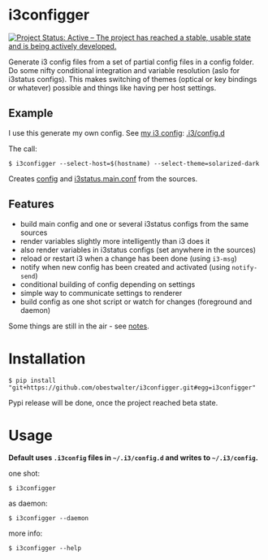 # i3configger

[![Project Status: Active – The project has reached a stable, usable state and is being actively developed.](http://www.repostatus.org/badges/latest/active.svg)](http://www.repostatus.org/#active)

Generate i3 config files from a set of partial config files in a config folder. Do some nifty conditional integration and variable resolution (aslo for i3status configs). This makes switching of themes (optical or key bindings or whatever) possible and things like having per host settings.

## Example

I use this generate my own config. See [my i3 config](https://github.com/obestwalter/i3config): [.i3/config.d](https://github.com/obestwalter/i3config/tree/master/config.d)

The call:

    $ i3configger --select-host=$(hostname) --select-theme=solarized-dark

Creates [config](https://github.com/obestwalter/i3config/tree/master/config) and [i3status.main.conf](https://github.com/obestwalter/i3config/tree/master/i3status.main.conf) from the sources.

##  Features

* build main config and one or several i3status configs from the same sources
* render variables slightly more intelligently than i3 does it
* also render variables in i3status configs (set anywhere in the sources)
* reload or restart i3 when a change has been done (using `i3-msg`)
* notify when new config has been created and activated (using `notify-send`)
* conditional building of config depending on settings
* simple way to communicate settings to renderer
* build config as one shot script or watch for changes (foreground and daemon)

Some things are still in the air - see [notes](notes.md).

# Installation

    $ pip install "git+https://github.com/obestwalter/i3configger.git#egg=i3configger"

Pypi release will be done, once the project reached beta state.

# Usage

**Default uses `.i3config` files in `~/.i3/config.d` and writes to `~/.i3/config`.**

one shot:

    $ i3configger

as daemon:

    $ i3configger --daemon

more info:

    $ i3configger --help
